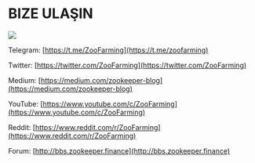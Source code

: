 # BIZE ULAŞIN

![](/contactus.png)

Telegram: [https://t.me/ZooFarming](https://t.me/zoofarming)

Twitter: [https://twitter.com/ZooFarming](https://twitter.com/ZooFarming) 

Medium: [https://medium.com/zookeeper-blog](https://medium.com/zookeeper-blog) 

YouTube: [https://www.youtube.com/c/ZooFarming](https://www.youtube.com/c/ZooFarming)

Reddit: [https://www.reddit.com/r/ZooFarming](https://www.reddit.com/r/ZooFarming) 

Forum: [http://bbs.zookeeper.finance](http://bbs.zookeeper.finance)
